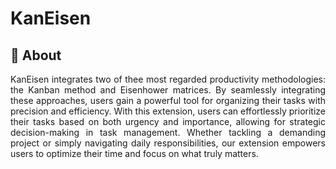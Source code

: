 # KanEisen

## 📄 About

<p align='justify'>
KanEisen integrates two of thee most regarded productivity methodologies: the Kanban method and Eisenhower matrices. By seamlessly integrating these approaches, users gain a powerful tool for organizing their tasks with precision and efficiency.
With this extension, users can effortlessly prioritize their tasks based on both urgency and importance, allowing for strategic decision-making in task management. Whether tackling a demanding project or simply navigating daily responsibilities, our extension empowers users to optimize their time and focus on what truly matters.
</p>

